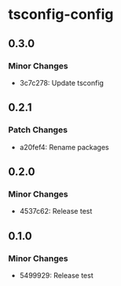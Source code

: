 # tsconfig-config

## 0.3.0

### Minor Changes

- 3c7c278: Update tsconfig

## 0.2.1

### Patch Changes

- a20fef4: Rename packages

## 0.2.0

### Minor Changes

- 4537c62: Release test

## 0.1.0

### Minor Changes

- 5499929: Release test
